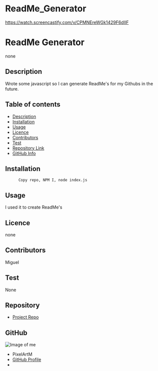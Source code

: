# ReadMe_Generator
https://watch.screencastify.com/v/CPMNEreWGk1429F6dIIF

# **ReadMe Generator**
  none
  ## Description 
  Wrote some javascript so I can generate ReadMe's for my Githubs in the future.
  ## Table of contents
  - [Description](#Description)
  - [Installation](#Installation)
  - [Usage](#Usage)
  - [Licence](#Licence)
  - [Contributors](#Contributors)
  - [Test](#Test)
  - [Repository Link](#Repository)
  - [GitHub Info](#GitHub) 
  ## Installation
          Copy repo, NPM I, node index.js
  ## Usage
  I used it to create ReadMe's
  ## Licence
  none
  ## Contributors
  Miguel
  ## Test
  None
  ## Repository
  - [Project Repo](none)
  ## GitHub
  ![Image of me](https://avatars.githubusercontent.com/u/7746?v=4)
  - PixelArtM
  - [GitHub Profile](https://github.com/miguel)
  - <null>

